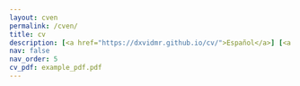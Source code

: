 ```yaml
---
layout: cven
permalink: /cven/
title: cv
description: [<a href="https://dxvidmr.github.io/cv/">Español</a>] [<a href="https://dxvidmr.github.io/cven/">English</a>]
nav: false
nav_order: 5
cv_pdf: example_pdf.pdf
---
```

